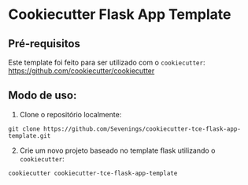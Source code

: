 # Cookiecutter Flask App Template

## Pré-requisitos

Este template foi feito para ser utilizado com o `cookiecutter`: https://github.com/cookiecutter/cookiecutter

## Modo de uso:

1. Clone o repositório localmente:
```
git clone https://github.com/Sevenings/cookiecutter-tce-flask-app-template.git
```

2. Crie um novo projeto baseado no template flask utilizando o `cookiecutter`:
```
cookiecutter cookiecutter-tce-flask-app-template
```

